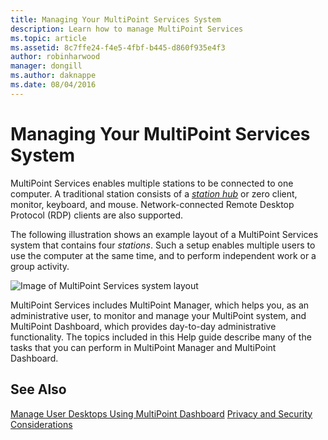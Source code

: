 ```yaml
---
title: Managing Your MultiPoint Services System
description: Learn how to manage MultiPoint Services
ms.topic: article
ms.assetid: 8c7ffe24-f4e5-4fbf-b445-d860f935e4f3
author: robinharwood
manager: dongill
ms.author: daknappe
ms.date: 08/04/2016
---
```

# Managing Your MultiPoint Services System
MultiPoint Services enables multiple stations to be connected to one computer. A traditional station consists of a [*station hub*](Switch-Between-Modes.md) or zero client, monitor, keyboard, and mouse. Network-connected Remote Desktop Protocol (RDP) clients are also supported.

The following illustration shows an example layout of a MultiPoint Services system that contains four *stations*. Such a setup enables multiple users to use the computer at the same time, and to perform independent work or a group activity.

![Image of MultiPoint Services system layout](./media/WMSMultiPointServerSystemLayout.gif)

MultiPoint Services includes MultiPoint Manager, which helps you, as an administrative user, to monitor and manage your MultiPoint system, and MultiPoint Dashboard, which provides day-to-day administrative functionality. The topics included in this Help guide describe many of the tasks that you can perform in MultiPoint Manager and MultiPoint Dashboard.

## See Also
[Manage User Desktops Using MultiPoint Dashboard](Manage-User-Desktops-Using-MultiPoint-Dashboard.md)
[Privacy and Security Considerations](Privacy-and-Security-Considerations.md)
